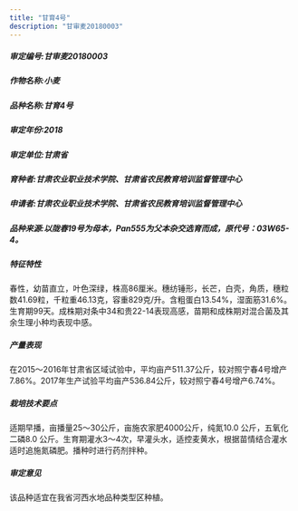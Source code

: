 ```yaml
---
title: "甘育4号"
description: "甘审麦20180003"
---
```

##### 审定编号:甘审麦20180003

##### 作物名称:小麦

##### 品种名称:甘育4号

##### 审定年份:2018

##### 审定单位:甘肃省

##### 育种者:甘肃农业职业技术学院、甘肃省农民教育培训监督管理中心

##### 申请者:甘肃农业职业技术学院、甘肃省农民教育培训监督管理中心

##### 品种来源:以陇春19号为母本，Pan555为父本杂交选育而成，原代号：03W65-4。

##### 特征特性
春性，幼苗直立，叶色深绿，株高86厘米。穗纺锤形，长芒，白壳，角质，穗粒数41.69粒，千粒重46.13克，容重829克/升。含粗蛋白13.54%，湿面筋31.6%。生育期99天。成株期对条中34和贵22-14表现高感，苗期和成株期对混合菌及其余生理小种均表现中感。 

##### 产量表现
在2015～2016年甘肃省区域试验中，平均亩产511.37公斤，较对照宁春4号增产7.86%。2017年生产试验平均亩产536.84公斤，较对照宁春4号增产6.74%。

##### 栽培技术要点
适期早播，亩播量25～30公斤，亩施农家肥4000公斤，纯氮10.0 公斤，五氧化二磷8.0 公斤。生育期灌水3～4次，早灌头水，适控麦黄水，根据苗情结合灌水适时追施氮磷肥。播种时进行药剂拌种。 

##### 审定意见
该品种适宜在我省河西水地品种类型区种植。
